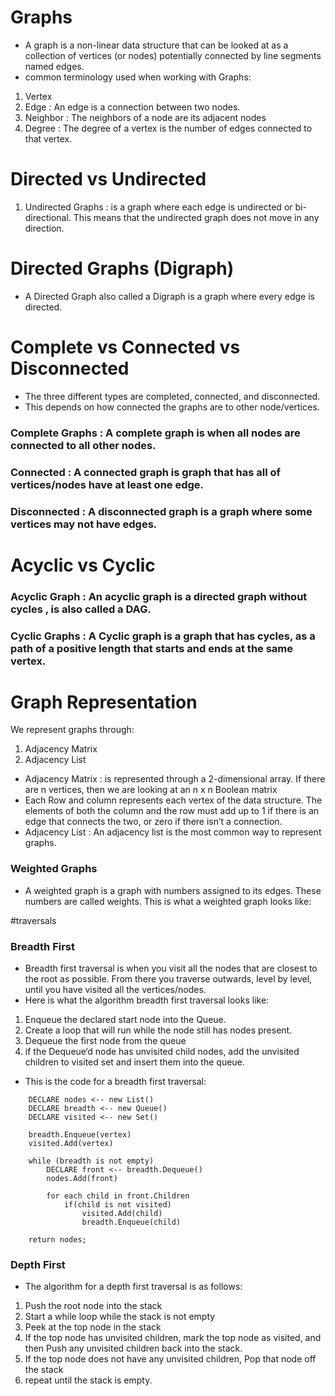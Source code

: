 # Graphs
* A graph is a non-linear data structure that can be looked at as a collection of vertices (or nodes) potentially connected by line segments named edges.
* common terminology used when working with Graphs:
1. Vertex 
2. Edge : An edge is a connection between two nodes.
3. Neighbor  : The neighbors of a node are its adjacent nodes
4. Degree :  The degree of a vertex is the number of edges connected to that vertex.
# Directed vs Undirected
1. Undirected Graphs :  is a graph where each edge is undirected or bi-directional. This means that the undirected graph does not move in any direction.

# Directed Graphs (Digraph)
* A Directed Graph also called a Digraph is a graph where every edge is directed.

# Complete vs Connected vs Disconnected
* The three different types are completed, connected, and disconnected.
* This depends on how connected the graphs are to other node/vertices.

### Complete Graphs : A complete graph is when all nodes are connected to all other nodes.
### Connected : A connected graph is graph that has all of vertices/nodes have at least one edge.
### Disconnected : A disconnected graph is a graph where some vertices may not have edges.

# Acyclic vs Cyclic
### Acyclic Graph : An acyclic graph is a directed graph without cycles , is also called a DAG.
### Cyclic Graphs : A Cyclic graph is a graph that has cycles,  as a path of a positive length that starts and ends at the same vertex.

# Graph Representation
We represent graphs through:
1. Adjacency Matrix
2. Adjacency List
* Adjacency Matrix : is represented through a 2-dimensional array. If there are n vertices, then we are looking at an n x n Boolean matrix
* Each Row and column represents each vertex of the data structure. The elements of both the column and the row must add up to 1 if there is an edge that connects the two, or zero if there isn’t a connection.
* Adjacency List : An adjacency list is the most common way to represent graphs.

### Weighted Graphs
* A weighted graph is a graph with numbers assigned to its edges. These numbers are called weights. This is what a weighted graph looks like:

#traversals
### Breadth First
*  Breadth first traversal is when you visit all the nodes that are closest to the root as possible. From there you traverse outwards, level by level, until you have visited all the vertices/nodes.
* Here is what the algorithm breadth first traversal looks like:
1. Enqueue the declared start node into the Queue.
2. Create a loop that will run while the node still has nodes present.
3. Dequeue the first node from the queue
4. if the Dequeue‘d node has unvisited child nodes, add the unvisited children to visited set and insert them into the queue.
* This is the code for a breadth first traversal:

```ALGORITHM BreadthFirst(vertex)
    DECLARE nodes <-- new List()
    DECLARE breadth <-- new Queue()
    DECLARE visited <-- new Set()

    breadth.Enqueue(vertex)
    visited.Add(vertex)

    while (breadth is not empty)
        DECLARE front <-- breadth.Dequeue()
        nodes.Add(front)

        for each child in front.Children
            if(child is not visited)
                visited.Add(child)
                breadth.Enqueue(child)   

    return nodes;
```

### Depth First
* The algorithm for a depth first traversal is as follows:
1. Push the root node into the stack
2. Start a while loop while the stack is not empty
3. Peek at the top node in the stack
4. If the top node has unvisited children, mark the top node as visited, and then Push any unvisited children back into the stack.
5. If the top node does not have any unvisited children, Pop that node off the stack
6. repeat until the stack is empty.
































